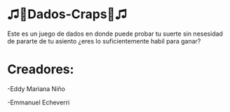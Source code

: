 # ♫🎲Dados-Craps🎲♫

Este es un juego de dados en donde puede probar tu suerte sin nesesidad de pararte de tu asiento ¿eres lo suficientemente habil para ganar?

# Creadores:

-Eddy Mariana Niño

-Emmanuel Echeverri
